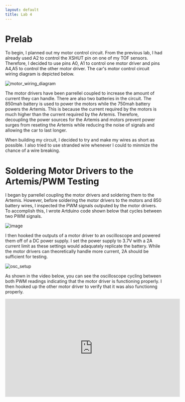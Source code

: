 ```yaml
---
layout: default
title: Lab 4
---
```


# Prelab
To begin, I planned out my motor control circuit. From the previous lab, I had already used A2 to control the XSHUT pin on one of my TOF sensors. Therefore, I decided to use pins A0, A1 to control one motor driver and pins A4,A5 to control the other motor driver. The car's motor control circuit wiring diagram is depicted below.

![motor_wiring_diagram](https://github.com/user-attachments/assets/1e6dc659-1174-40bb-9515-ab70bd823dd6)

The motor drivers have been parrellel coupled to increase the amount of current they can handle. There are also two batteries in the circuit. The 850mah battery is used to power the motors while the 750mah battery powers the Artemis. This is because the current required by the motors is much higher than the current required by the Artemis. Therefore, decoupling the power sources for the Artemis and motors prevent power surges from reseting the Artemis while reducing the noise of signals and allowing the car to last longer.

When building my circuit, I decided to try and make my wires as short as possible. I also tried to use stranded wire whenever I could to minmize the chance of a wire breaking. 

# Soldering Motor Drivers to the Artemis/PWM Testing 
I began by parrellel coupling the motor drivers and soldering them to the Artemis. However, before soldering the motor drivers to the motors and 850 battery wires, I inspected the PWM signals outputed by the motor drivers. To accomplish this, I wrote Artduino code shown below that cycles between two PWM signals.

![image](https://github.com/user-attachments/assets/6ad7a34b-11e2-460d-9c29-e15524bce9e0)

I then hooked the outputs of a motor driver to an oscilloscope and powered them off of a DC power supply. I set the power supply to 3.7V with a 2A current limit as these settings would adaquately replicate the battery. While the motor drivers can theoretically handle more current, 2A should be sufficient for testing.

![osc_setup](https://github.com/user-attachments/assets/706c60a5-a5a0-4560-95d2-65f44f8f668b)

As shown in the video below, you can see the oscilloscope cycling between both PWM readings indicating that the motor driver is functioning properly. I then hooked up the other motor driver to verify that it was also functionng properly.

<iframe width="560" height="315" src="https://www.youtube.com/embed/PLM8cwRBdes" frameborder="0" allow="accelerometer; autoplay; encrypted-media; gyroscope; picture-in-picture" allowfullscreen></iframe>









